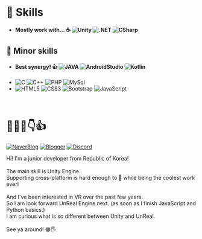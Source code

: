 # 💪 Skills 
- #### Mostly work with... ☕  ![Unity](https://img.shields.io/badge/Unity-000000?style=square&logo=Unity&logoColor=white)  ![.NET](https://img.shields.io/badge/.NET-512BD4?style=square&logo=.NET&logoColor=white)   ![CSharp](https://img.shields.io/badge/C%23-239120?style=square&logo=CSharp&logoColor=white) 

## 🐣 Minor skills
- #### Best synergy! 👍 ![JAVA](https://img.shields.io/badge/JAVA-007396?style=square&logo=JAVA&logoColor=white) ![AndroidStudio](https://img.shields.io/badge/AndroidStudio-3DDC84?style=square&logo=AndroidStudio&logoColor=white) ![Kotlin](https://img.shields.io/badge/Kotlin-7F52FF?style=square&logo=Kotlin&logoColor=white)
- ![C](https://img.shields.io/badge/C-A8B9CC?style=square&logo=C&logoColor=white)  ![C++](https://img.shields.io/badge/C%2B%2B-00599C?style=square&logo=Cplusplus&logoColor=white)  ![PHP](https://img.shields.io/badge/PHP-777BB4?style=square&logo=PHP&logoColor=white)  ![MySql](https://img.shields.io/badge/MySql-4479A1?style=square&logo=MySql&logoColor=white)
- ![HTML5](https://img.shields.io/badge/HTML5-E34F26?style=square&logo=HTML5&logoColor=white) ![CSS3](https://img.shields.io/badge/CSS3-1572B6?style=square&logo=CSS3&logoColor=white) ![Bootstrap](https://img.shields.io/badge/Bootstrap-7952B3?style=square&logo=Bootstrap&logoColor=white) ![JavaScript](https://img.shields.io/badge/JavaScript-F7DF1E?style=square&logo=JavaScript&logoColor=white) 

<p><br></p>

# 👋😀:smile::point_down::thumbsup:
[![NaverBlog](https://img.shields.io/badge/NaverBlog-03C75A?style=square&logo=Naver&logoColor=white)](https://blog.naver.com/dusdkel)  [![Blogger](https://img.shields.io/badge/Blogger-FF5722?style=square&logo=Blogger&logoColor=white)](https://trakant.blogspot.com/)  [![Discord](https://img.shields.io/badge/Cambiera＃4854-5865F2?style=square&logo=Discord&logoColor=white)](https://discord.com/invite/gw6RBwPxdb)

<p>
Hi! I'm a junior developer from Republic of Korea!<br><br>
The main skill is Unity Engine.<br>
Supporting cross-platform is hard enough to 👿 while being the coolest work ever! <br><br>
And I've been interested in VR over the past few years.<br>
So I am look forward UnReal Engine next. (as soon as I finish JavaScript and Python basics.)<br>
I am curious what is so different between Unity and UnReal.<br><br>
See ya around! 😁🖐️<br><br>
</p>
